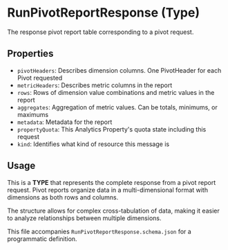 # RunPivotReportResponse (Type)

The response pivot report table corresponding to a pivot request.

## Properties

- `pivotHeaders`: Describes dimension columns. One PivotHeader for each Pivot requested
- `metricHeaders`: Describes metric columns in the report
- `rows`: Rows of dimension value combinations and metric values in the report
- `aggregates`: Aggregation of metric values. Can be totals, minimums, or maximums
- `metadata`: Metadata for the report
- `propertyQuota`: This Analytics Property's quota state including this request
- `kind`: Identifies what kind of resource this message is

## Usage

This is a **TYPE** that represents the complete response from a pivot report request. Pivot reports organize data in a multi-dimensional format with dimensions as both rows and columns.

The structure allows for complex cross-tabulation of data, making it easier to analyze relationships between multiple dimensions.

This file accompanies `RunPivotReportResponse.schema.json` for a programmatic definition.
